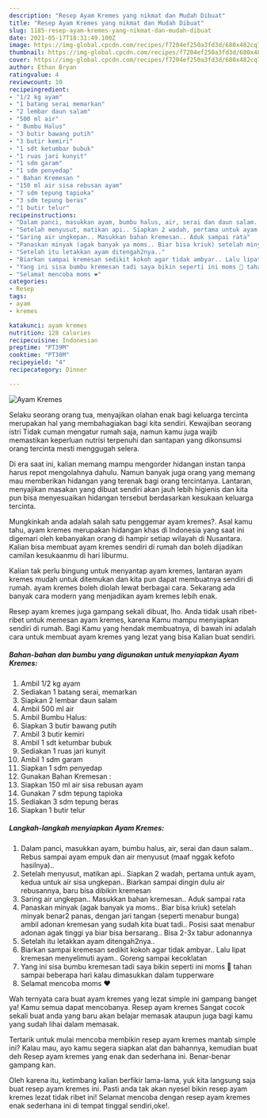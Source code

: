 ```yaml
---
description: "Resep Ayam Kremes yang nikmat dan Mudah Dibuat"
title: "Resep Ayam Kremes yang nikmat dan Mudah Dibuat"
slug: 1185-resep-ayam-kremes-yang-nikmat-dan-mudah-dibuat
date: 2021-05-17T18:31:49.100Z
image: https://img-global.cpcdn.com/recipes/f7204ef250a3fd3d/680x482cq70/ayam-kremes-foto-resep-utama.jpg
thumbnail: https://img-global.cpcdn.com/recipes/f7204ef250a3fd3d/680x482cq70/ayam-kremes-foto-resep-utama.jpg
cover: https://img-global.cpcdn.com/recipes/f7204ef250a3fd3d/680x482cq70/ayam-kremes-foto-resep-utama.jpg
author: Ethan Bryan
ratingvalue: 4
reviewcount: 10
recipeingredient:
- "1/2 kg ayam"
- "1 batang serai memarkan"
- "2 lembar daun salam"
- "500 ml air"
- " Bumbu Halus"
- "3 butir bawang putih"
- "3 butir kemiri"
- "1 sdt ketumbar bubuk"
- "1 ruas jari kunyit"
- "1 sdm garam"
- "1 sdm penyedap"
- " Bahan Kremesan "
- "150 ml air sisa rebusan ayam"
- "7 sdm tepung tapioka"
- "3 sdm tepung beras"
- "1 butir telur"
recipeinstructions:
- "Dalam panci, masukkan ayam, bumbu halus, air, serai dan daun salam.. Rebus sampai ayam empuk dan air menyusut (maaf nggak kefoto hasilnya).."
- "Setelah menyusut, matikan api.. Siapkan 2 wadah, pertama untuk ayam, kedua untuk air sisa ungkepan.. Biarkan sampai dingin dulu air rebusannya, baru bisa dibikin kremesan"
- "Saring air ungkepan.. Masukkan bahan kremesan.. Aduk sampai rata"
- "Panaskan minyak (agak banyak ya moms.. Biar bisa kriuk) setelah minyak benar2 panas, dengan jari tangan (seperti menabur bunga) ambil adonan kremesan yang sudah kita buat tadi.. Posisi saat menabur adonan agak tinggi ya biar bisa bersarang.. Bisa 2-3x tabur adonannya"
- "Setelah itu letakkan ayam ditengah2nya.."
- "Biarkan sampai kremesan sedikit kokoh agar tidak ambyar.. Lalu lipat kremesan menyelimuti ayam.. Goreng sampai kecoklatan"
- "Yang ini sisa bumbu kremesan tadi saya bikin seperti ini moms 🥰 tahan sampai beberapa hari kalau dimasukkan dalam tupperware"
- "Selamat mencoba moms ❤"
categories:
- Resep
tags:
- ayam
- kremes

katakunci: ayam kremes 
nutrition: 128 calories
recipecuisine: Indonesian
preptime: "PT39M"
cooktime: "PT30M"
recipeyield: "4"
recipecategory: Dinner

---
```



![Ayam Kremes](https://img-global.cpcdn.com/recipes/f7204ef250a3fd3d/680x482cq70/ayam-kremes-foto-resep-utama.jpg)

Selaku seorang orang tua, menyajikan olahan enak bagi keluarga tercinta merupakan hal yang membahagiakan bagi kita sendiri. Kewajiban seorang istri Tidak cuman mengatur rumah saja, namun kamu juga wajib memastikan keperluan nutrisi terpenuhi dan santapan yang dikonsumsi orang tercinta mesti menggugah selera.

Di era  saat ini, kalian memang mampu mengorder hidangan instan tanpa harus repot mengolahnya dahulu. Namun banyak juga orang yang memang mau memberikan hidangan yang terenak bagi orang tercintanya. Lantaran, menyajikan masakan yang dibuat sendiri akan jauh lebih higienis dan kita pun bisa menyesuaikan hidangan tersebut berdasarkan kesukaan keluarga tercinta. 



Mungkinkah anda adalah salah satu penggemar ayam kremes?. Asal kamu tahu, ayam kremes merupakan hidangan khas di Indonesia yang saat ini digemari oleh kebanyakan orang di hampir setiap wilayah di Nusantara. Kalian bisa membuat ayam kremes sendiri di rumah dan boleh dijadikan camilan kesukaanmu di hari liburmu.

Kalian tak perlu bingung untuk menyantap ayam kremes, lantaran ayam kremes mudah untuk ditemukan dan kita pun dapat membuatnya sendiri di rumah. ayam kremes boleh diolah lewat berbagai cara. Sekarang ada banyak cara modern yang menjadikan ayam kremes lebih enak.

Resep ayam kremes juga gampang sekali dibuat, lho. Anda tidak usah ribet-ribet untuk memesan ayam kremes, karena Kamu mampu menyiapkan sendiri di rumah. Bagi Kamu yang hendak membuatnya, di bawah ini adalah cara untuk membuat ayam kremes yang lezat yang bisa Kalian buat sendiri.

<!--inarticleads1-->

##### Bahan-bahan dan bumbu yang digunakan untuk menyiapkan Ayam Kremes:

1. Ambil 1/2 kg ayam
1. Sediakan 1 batang serai, memarkan
1. Siapkan 2 lembar daun salam
1. Ambil 500 ml air
1. Ambil  Bumbu Halus:
1. Siapkan 3 butir bawang putih
1. Ambil 3 butir kemiri
1. Ambil 1 sdt ketumbar bubuk
1. Sediakan 1 ruas jari kunyit
1. Ambil 1 sdm garam
1. Siapkan 1 sdm penyedap
1. Gunakan  Bahan Kremesan :
1. Siapkan 150 ml air sisa rebusan ayam
1. Gunakan 7 sdm tepung tapioka
1. Sediakan 3 sdm tepung beras
1. Siapkan 1 butir telur




<!--inarticleads2-->

##### Langkah-langkah menyiapkan Ayam Kremes:

1. Dalam panci, masukkan ayam, bumbu halus, air, serai dan daun salam.. Rebus sampai ayam empuk dan air menyusut (maaf nggak kefoto hasilnya)..
1. Setelah menyusut, matikan api.. Siapkan 2 wadah, pertama untuk ayam, kedua untuk air sisa ungkepan.. Biarkan sampai dingin dulu air rebusannya, baru bisa dibikin kremesan
1. Saring air ungkepan.. Masukkan bahan kremesan.. Aduk sampai rata
1. Panaskan minyak (agak banyak ya moms.. Biar bisa kriuk) setelah minyak benar2 panas, dengan jari tangan (seperti menabur bunga) ambil adonan kremesan yang sudah kita buat tadi.. Posisi saat menabur adonan agak tinggi ya biar bisa bersarang.. Bisa 2-3x tabur adonannya
1. Setelah itu letakkan ayam ditengah2nya..
1. Biarkan sampai kremesan sedikit kokoh agar tidak ambyar.. Lalu lipat kremesan menyelimuti ayam.. Goreng sampai kecoklatan
1. Yang ini sisa bumbu kremesan tadi saya bikin seperti ini moms 🥰 tahan sampai beberapa hari kalau dimasukkan dalam tupperware
1. Selamat mencoba moms ❤




Wah ternyata cara buat ayam kremes yang lezat simple ini gampang banget ya! Kamu semua dapat mencobanya. Resep ayam kremes Sangat cocok sekali buat anda yang baru akan belajar memasak ataupun juga bagi kamu yang sudah lihai dalam memasak.

Tertarik untuk mulai mencoba membikin resep ayam kremes mantab simple ini? Kalau mau, ayo kamu segera siapkan alat dan bahannya, kemudian buat deh Resep ayam kremes yang enak dan sederhana ini. Benar-benar gampang kan. 

Oleh karena itu, ketimbang kalian berfikir lama-lama, yuk kita langsung saja buat resep ayam kremes ini. Pasti anda tak akan nyesel bikin resep ayam kremes lezat tidak ribet ini! Selamat mencoba dengan resep ayam kremes enak sederhana ini di tempat tinggal sendiri,oke!.

